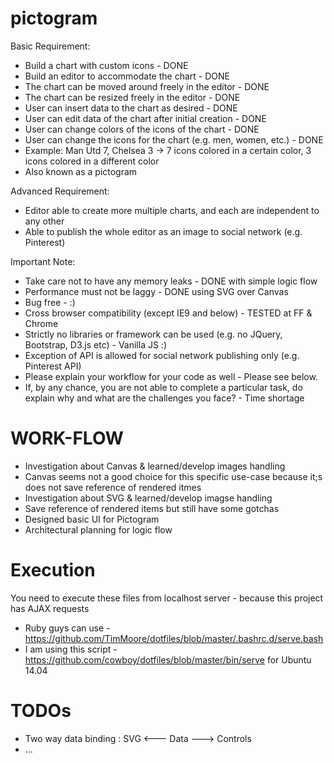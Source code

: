 pictogram
=========

Basic Requirement:
- Build a chart with custom icons - DONE
- Build an editor to accommodate the chart - DONE
- The chart can be moved around freely in the editor - DONE
- The chart can be resized freely in the editor - DONE
- User can insert data to the chart as desired - DONE
- User can edit data of the chart after initial creation - DONE
- User can change colors of the icons of the chart - DONE
- User can change the icons for the chart (e.g. men, women, etc.) - DONE
- Example: Man Utd 7, Chelsea 3 -> 7 icons colored in a certain color, 3 icons colored in a different color
- Also known as a pictogram

Advanced Requirement:
- Editor able to create more multiple charts, and each are independent to any other
- Able to publish the whole editor as an image to social network (e.g. Pinterest)

Important Note:
- Take care not to have any memory leaks - DONE with simple logic flow
- Performance must not be laggy - DONE using SVG over Canvas
- Bug free - :)
- Cross browser compatibility (except IE9 and below) - TESTED at FF & Chrome
- Strictly no libraries or framework can be used (e.g. no JQuery, Bootstrap, D3.js etc) - Vanilla JS :)
- Exception of API is allowed for social network publishing only (e.g. Pinterest API)
- Please explain your workflow for your code as well - Please see below.
- If, by any chance, you are not able to complete a particular task, do explain why and what are the challenges you face? - Time shortage



WORK-FLOW
=========
- Investigation about Canvas & learned/develop images handling
- Canvas seems not a good choice for this specific use-case because it;s does not save reference of rendered itmes
- Investigation about SVG & learned/develop imagse handling
- Save reference of rendered items but still have some gotchas
- Designed basic UI for Pictogram
- Architectural planning for logic flow


Execution
=========
You need to execute these files from localhost server - because this project has AJAX requests

- Ruby guys can use - https://github.com/TimMoore/dotfiles/blob/master/.bashrc.d/serve.bash
- I am using this script - https://github.com/cowboy/dotfiles/blob/master/bin/serve for Ubuntu 14.04


TODOs
=======
- Two way data binding : SVG <--- Data ---> Controls
- ...